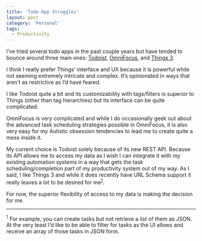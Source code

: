 ```yaml
---
title: 'Todo App Struggles'
layout: post
category: 'Personal'
tags:
  - Productivity
---
```


I’ve tried several todo apps in the past couple years but have tended to bounce around three main ones: [Todoist](https://todoist.com), [OmniFocus](https://www.omnigroup.com/omnifocus/), and [Things 3](https://culturedcode.com/things/).

I think I really prefer Things’ interface and UX because it is powerful while not seeming extremely intricate and complex. It’s opinionated in ways that aren’t as restrictive as I’d have feared.

I like Todoist quite a bit and its customizability with tags/filters is superior to Things (other than tag hierarchies) but its interface can be quite complicated.

OmniFocus is very complicated and while I do occasionally geek out about the advanced task scheduling strategies possible in OmniFocus, it is also very easy for my Autistic obsession tendencies to lead me to create quite a mess inside it.

My current choice is Todoist solely because of its new REST API. Because its API allows me to access my data as I wish I can integrate it with my existing automation systems in a way that gets the task scheduling/completion part of my productivity system out of my way. As I said, I like Things 3 and while it does recently have URL Schema support it really leaves a lot to be desired for me<sup>[1](#foot1)</sup>.

For now, the superior flexibility of access to my data is making the decision for me.

---

<sup>1</sup> For example, you can create tasks but not retrieve a list of them as JSON. At the very least I’d like to be able to filter for tasks as the UI allows and receive an array of those tasks in JSON form.
